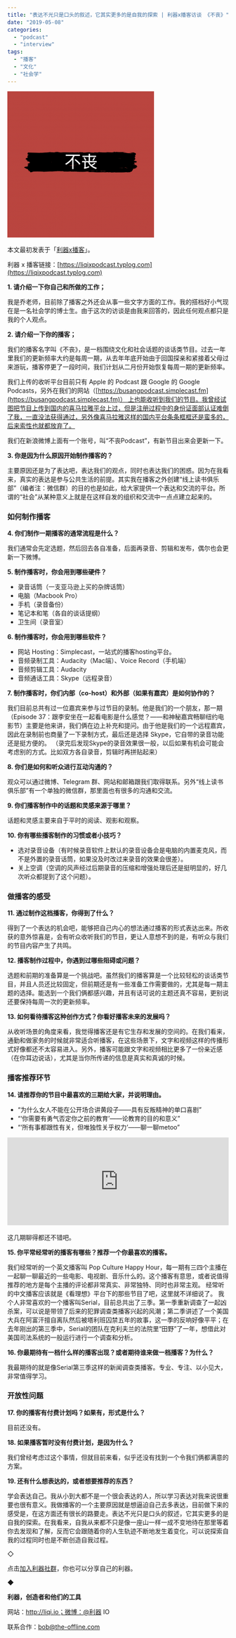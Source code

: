 ```yaml
---
title: "表达不光只是口头的叙述，它其实更多的是自我的探索 | 利器x播客访谈 《不丧》"
date: "2019-05-08"
categories: 
  - "podcast"
  - "interview"
tags: 
  - "播客"
  - "文化"
  - "社会学"
---
```


![busang-cover](/images/26730-334x333.png)

本文最初发表于「[利器x播客](https://liqixpodcast.typlog.io/li-qi-xbo-ke-fang-tan-005-biao-da-bu-guang-zhi-f2bcf200)」。

利器 x 播客链接：[https://liqixpodcast.typlog.com](https://liqixpodcast.typlog.com)

**1\. 请介绍一下你自己和所做的工作；**

我是乔老师，目前除了播客之外还会从事一些文字方面的工作。我的搭档好小气现在是一名社会学的博士生。由于这次的访谈是由我来回答的，因此任何观点都只是我的个人观点。

**2\. 请介绍一下你的播客；**

我们的播客名字叫《不丧》，是一档围绕文化和社会话题的谈话类节目。过去一年里我们的更新频率大约是每周一期，从去年年底开始由于回国探亲和紧接着父母过来游玩，播客停更了一段时间，我们计划从二月份开始恢复每周一期的更新频率。

我们上传的收听平台目前只有 Apple 的 Podcast 跟 Google 的 Google Podcasts，另外在我们的网站（[https://busangpodcast.simplecast.fm](https://busangpodcast.simplecast.fm)） 上也能收听到我们的节目。我曾经试图把节目上传到国内的喜马拉雅平台上过，但是注册过程中的身份证面部认证难倒了我，一直没法获得通过，另外像喜马拉雅这样的国内平台条条框框还是蛮多的，后来索性也就都放弃了。

我们在新浪微博上面有一个账号，叫“不丧Podcast”，有新节目出来会更新一下。

**3\. 你是因为什么原因开始制作播客的？**

主要原因还是为了表达吧，表达我们的观点，同时也表达我们的困惑。因为在我看来，真实的表达是参与公共生活的前提。其实我在播客之外创建“线上读书俱乐部”（编者注：微信群）的目的也是如此，给大家提供一个表达和交流的平台。所谓的“社会”从某种意义上就是在这样自发的组织和交流中一点点建立起来的。

### 如何制作播客

**4\. 你们制作一期播客的通常流程是什么？**

我们通常会先定选题，然后回去各自准备，后面再录音、剪辑和发布，偶尔也会更新一下微博。

**5\. 制作播客时，你会用到哪些硬件？**

- 录音话筒（一支亚马逊上买的杂牌话筒）
- 电脑（Macbook Pro）
- 手机（录音备份）
- 笔记本和笔（各自的谈话提纲）
- 卫生间（录音室）

**6\. 制作播客时，你会用到哪些软件？**

- 网站 Hosting：Simplecast，一站式的播客hosting平台。
- 音频录制工具：Audacity（Mac端）、Voice Record（手机端）
- 音频剪辑工具：Audacity
- 音频通话工具：Skype（远程录音）

**7\. 制作播客时，你们内部（co-host）和外部（如果有嘉宾）是如何协作的？**

我们目前总共有过一位嘉宾来参与过节目的录制。他是我们的一个朋友，那一期（Episode 37：跟李安坐在一起看电影是什么感觉？——和神秘嘉宾畅聊纽约电影节）主要是他来讲，我们俩在边上补充和提问。由于他是我们的一个远程嘉宾，因此在录制前也商量了一下录制方式，最后还是选择 Skype，它自带的录音功能还是挺方便的。 （录完后发现Skype的录音效果很一般，以后如果有机会可能会考虑别的方式。比如双方各自录音，剪辑时再拼贴起来）

**8\. 你们是如何和听众进行互动沟通的？**

观众可以通过微博、Telegram 群、网站和邮箱跟我们取得联系。另外“线上读书俱乐部”有一个单独的微信群，那里面也有很多的沟通和交流。

**9\. 你们播客制作中的话题和灵感来源于哪里？**

话题和灵感主要来自于平时的阅读、观影和观察。

**10\. 你有哪些播客制作的习惯或者小技巧？**

- 选对录音设备（有时候录音软件上默认的录音设备会是电脑的内置麦克风，而不是外置的录音话筒，如果没及时改过来录音的效果会很差）。
- 关上空调（空调的风声经过后期录音的压缩和增强处理后还是挺明显的，好几次听众都提到了这个问题）。

### 做播客的感受

**11\. 通过制作这档播客，你得到了什么？**

得到了一个表达的机会吧，能够把自己内心的想法通过播客的形式表达出来。所收获的意外惊喜是，会有听众收听我们的节目，更让人意想不到的是，有听众与我们的节目内容产生了共鸣。

**12\. 播客制作过程中，你遇到过哪些阻碍或问题？**

选题和前期的准备算是一个挑战吧。虽然我们的播客算是一个比较轻松的谈话类节目，并且人员还比较固定，但前期还是有一些准备工作需要做的，尤其是每一期主题的选择。能选到一个我们俩都感兴趣，并且有话可说的主题还真不容易，更别说还要保持每周一次的更新频率。

**13\. 如何看待播客这种创作方式？你看好播客未来的发展吗？**

从收听场景的角度来看，我觉得播客还是有它生存和发展的空间的。在我们看来，通勤和做家务的时候就非常适合听播客，在这些场景下，文字和视频这样的传播形式好像都还不太容易进入。另外，播客可能跟文字和视频相比更多了一份亲近感（在你耳边说话），尤其是当你所传递的信息是真实和真诚的时候。

### 播客推荐环节

**14\. 请推荐你的节目中最喜欢的三期给大家，并说明理由。**

- “为什么女人不能在公开场合讲黄段子——具有反叛精神的单口喜剧”
- “‘你需要有勇气否定你之前的教育’——论教育的目的和意义”
- “‘所有事都跟性有关，但唯独性关乎权力’——聊一聊metoo”

<iframe height="200px" width="100%" frameborder="no" scrolling="no" seamless="" src="https://player.simplecast.com/1fa52a12-6c8f-4882-9333-aeb082f6d709?dark=false"></iframe>

这几期聊得都还不错吧。

**15\. 你平常经常听的播客有哪些？推荐一个你最喜欢的播客。**

我们经常听的一个英文播客叫 Pop Culture Happy Hour，每一期有三四个主播在一起聊一聊最近的一些电影、电视剧、音乐什么的。这个播客有意思，或者说值得推荐的地方是每个主播的评论都非常真实、非常独特、同时也非常主观。 经常听的中文播客应该就是《看理想》平台下的那些节目了吧，这里就不详细说了。 我个人非常喜欢的一个播客叫Serial，目前总共出了三季。第一季重新调查了一起凶杀案，可以说是带领了后来的犯罪调查类播客兴起的风潮；第二季讲述了一个美国大兵在阿富汗擅自离队然后被塔利班囚禁五年的故事，这一季的反响好像平平；在去年刚出的第三季中，Serial的团队在克利夫兰的法院里“田野”了一年，想借此对美国司法系统的一般运行进行一个调查和分析。

**16\. 你最期待有一档什么样的播客出现？或者期待谁来做一档播客？为什么？**

我最期待的就是像Serial第三季这样的新闻调查类播客。专业、专注、以小见大，非常值得学习。

### 开放性问题

**17\. 你的播客有付费计划吗？如果有，形式是什么？**

目前还没有。

**18\. 如果播客暂时没有付费计划，是因为什么？**

我们曾经考虑过这个事情，但就目前来看，似乎还没有找到一个令我们俩都满意的方案。

**19\. 还有什么想表达的，或者想要推荐的东西？**

学会表达自己。我从小到大都不是一个很会表达的人，所以学习表达对我来说很重要也很有意义。我做播客的一个主要原因就是想逼迫自己去多表达，目前做下来的感受是，在这方面还有很长的路要走。表达不光只是口头的叙述，它其实更多的是自我的探索。在我看来，自我从来都不只是像一座山一样一成不变地待在那里等着你去发现和了解，反而它会跟随着你的人生轨迹不断地发生着变化，可以说探索自我的过程同时也是不断创造自我过程。

◇

点击[加入利器社群](https://mp.weixin.qq.com/s?__biz=MzA3NTgzNzU2NQ==&mid=400594784&idx=1&sn=a88b34faa7522206957d448d40ea0b31&scene=21#wechat_redirect)，你也可以分享自己的利器。

◆

**利器，创造者和他们的工具**

网站：http://liqi.io；微博：@利器 IO

联系合作：bob@the-offline.com
